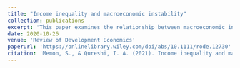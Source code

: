 ```yaml
---
title: "Income inequality and macroeconomic instability"
collection: publications
excerpt: 'This paper examines the relationship between macroeconomic instability, as measured by the variance of inflation and output, and income inequality. We develop a panel data set consisting of 61 developed and developing economies for 1990–2019. Our results highlight a positive relationship between past inflation variance and subsequent inequality. We find that this relationship is nonexistent in developed countries but is strong for developing economies. Developing countries that have adopted an inflation targeting (IT) regime are insulated from the regressive effect of inflation volatility. From the point of view of achieving an even income distribution, IT may be consistent with better equity and efficiency outcomes simultaneously. The main findings are robust to a rich set of controls, alternative measures of volatility and inequality, various subsample checks, and dynamic panel specifications.'
date: 2020-10-26
venue: 'Review of Development Economics'
paperurl: 'https://onlinelibrary.wiley.com/doi/abs/10.1111/rode.12730'
citation: 'Memon, S., & Qureshi, I. A. (2021). Income inequality and macroeconomic instability. Review of Development Economics, 25(2), 758-789.'
---
```


